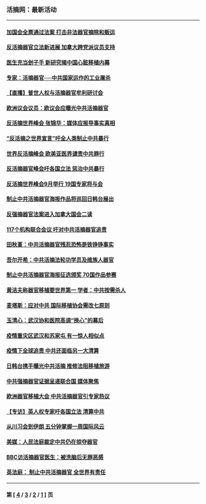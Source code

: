 ### 活摘网：最新活动
---
#### [加国会全票通过法案 打击非法器官摘除和贩运](../../pages/nf5883/n13884924.md?12240430) 
#### [反活摘器官立法新进展 加拿大跨党派议员支持](../../pages/nf5883/n13876061.md?12240430) 
#### [医生充当刽子手 新研究揭中国心脏移植内幕](../../pages/nf5883/n13772291.md?12240430) 
#### [专家：活摘器官──中共国家运作的工业屠杀](../../pages/nf5883/n13761178.md?12240430) 
#### [【直播】普世人权与活摘器官牟利研讨会](../../pages/nf5883/n13425146.md?12240430) 
#### [欧洲议会议员：欧议会应曝光中共活摘器官](../../pages/nf5883/n13336571.md?12240430) 
#### [反活摘世界峰会 张锦华：媒体应报导事实真相](../../pages/nf5883/n13278502.md?12240430) 
#### [“反活摘之世界宣言”吁全人类制止中共暴行](../../pages/nf5883/n13259730.md?12240430) 
#### [世界反活摘峰会 欧美亚医界谴责中共罪行](../../pages/nf5883/n13253550.md?12240430) 
#### [反活摘器官峰会吁各国立法 惩治中共暴行](../../pages/nf5883/n13245052.md?12240430) 
#### [反活摘世界峰会9月举行 19国专家将与会](../../pages/nf5883/n13201492.md?12240430) 
#### [制止中共活摘器官海报作品将巡回日韩台展出](../../pages/nf5883/n13177791.md?12240430) 
#### [反强摘器官法案进入加拿大国会二读](../../pages/nf5883/n13033450.md?12240430) 
#### [117个机构联合会议 吁对中共活摘器官追责](../../pages/nf5883/n12775087.md?12240430) 
#### [田秋堇：中共活摘器官残忍恐怖是铁铮铮事实](../../pages/nf5883/n12702148.md?12240430) 
#### [吾尔开希：中共活摘法轮功学员及维族人器官](../../pages/nf5883/n12693197.md?12240430) 
#### [制止中共活摘器官海报征选颁奖 70国作品参赛](../../pages/nf5883/n12692050.md?12240430) 
#### [黄洁夫称器官移植要世界第一 学者：中共按需杀人](../../pages/nf5883/n12572329.md?12240430) 
#### [麦塔斯：应对中共 国际移植协会需改七原则](../../pages/nf5883/n12514711.md?12240430) 
#### [玉清心：武汉协和医院高调“换心”的幕后](../../pages/nf5883/n12298730.md?12240430) 
#### [疫情重灾区武汉和苏家屯 有一惊人相似点](../../pages/nf5883/n12150824.md?12240430) 
#### [疫情下全球追责 中共还面临另一大清算](../../pages/nf5883/n12070397.md?12240430) 
#### [日韩台携手曝光中共活摘 推修法阻移植旅游](../../pages/nf5883/n11712046.md?12240430) 
#### [中共强摘器官证据呈递联合国 媒体聚焦](../../pages/nf5883/n11546426.md?12240430) 
#### [欧洲器官移植大会 中共活摘器官引专家热议](../../pages/nf5883/n11539095.md?12240430) 
#### [【专访】英人权专家吁各国立法 清算中共](../../pages/nf5883/n11367315.md?12240430) 
#### [从川习会到伊朗 五分钟掌握一周国际风云](../../pages/nf5883/n11338520.md?12240430) 
#### [美媒：人民法庭裁定中共仍在掠夺器官](../../pages/nf5883/n11334897.md?12240430) 
#### [BBC访活摘器官医生：被洗脑后无罪恶感](../../pages/nf5883/n11335935.md?12240430) 
#### [英法庭： 制止中共活摘器官 全世界有责任](../../pages/nf5883/n11330691.md?12240430) 

---
#### 第 [ [4](./4.md?12240430) / [3](./3.md?12240430) / [2](./2.md?12240430) / [1](./1.md?12240430) ] 页
